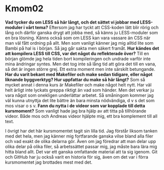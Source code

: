 Kmom02
===============================

**Vad tycker du om LESS så här långt, och det sättet vi jobbar med LESS-moduler i
vårt tema?**
Eftersom jag har tyckt att CSS-koden lätt blir rörig och lång och därför ganska
drygt att jobba med, så känns ju LESS-moduler som en bra lösning. Känns också som
om LESS kan vara vassare än CSS när man väl fått ordning på allt. Men som
vanligt känner jag mig alltid lite som Bambi på hal is i början. Så jag går sakta
men säkert framåt.
**Hur kändes det att kompilera LESS till CSS, var det något du reflekterade över?**
Till en början glömde jag hela tiden bort kompileringen och undrade varför inte
mina ändringar syntes. Men det tog inte så lång tid att göra det till en vana,
så det är ingen större grej. Ett extra moment men inte särskilt betungande.
**Har du varit bekant med Makefiler och make sedan tidigare, eller något liknande
byggverktyg? Hur uppfattar du make så här långt?**
Som så mycket annat i denna kurs är Makefiler och make något helt nytt. Har väl
helt ärligt inte lyckats greppa riktigt än vad som händer. Men det verkar ju
vara något som onekligen underlättar arbetet. Så småningom kommer jag väl kunna
utnyttja det lite bättre än bara minsta nödvändiga, d v s det som mos visar o s v.
**Fann du nytta i de videor som var kopplade till detta kursmoment?**
Som vanligt hade jag bra hjälp av att titta på tillhörande videor. Både
mos och Andreas videor hjälpte mig, ett bra komplement till all text.

I övrigt har det här kursmomentet tagit sin lilla tid. Jag förstår liksom tanken
med det hela, men jag känner mig fortfarande ganska vilse bland alla filer och
vad exakt de olika delarna gör. Även om jag föredrar att man delar upp olika delar
på olika filer, så arbetssättet passar mig, jag måste bara lära mig hitta bland
allt. Det var ett ganska omfattande material att ta sig igenom. Git och GitHub
har ju också varit en historia för sig, även om det var i förra kursmomentet jag
brottades mest med det.
